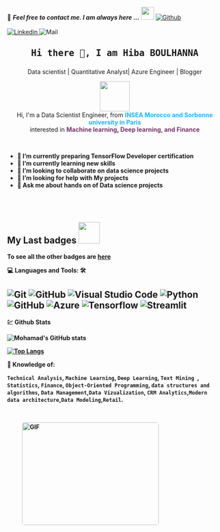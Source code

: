 <!--

## Complete list of github markdown emoji markup
https://gist.github.com/rxaviers/7360908

## technologies Icons 
https://simpleicons.org/

-->
📝 ***Feel free to contact me. I am always here ...*** <img src="https://media.giphy.com/media/WUlplcMpOCEmTGBtBW/giphy.gif" width="30">  [![Github](https://img.shields.io/github/followers/Ahmad-Sawalqeh?label=Follow%20Me&style=social)](https://github.com/HibaBoulhanna
)
<br>
<br>
[![Linkedin](https://img.shields.io/badge/LinkedIn-Hiba%20BOULHANNA-blue?logo=Linkedin&logoColor=blue&labelColor=black)
](https://www.linkedin.com/in/hibab-702745191/)
![Mail](https://img.shields.io/badge/Gmail-hiba.boulhanna@gmail.com-red?logo=Gmail&logoColor=&labelColor=black)




<h2 align='center'><samp><strong>Hi there 👋, I am Hiba BOULHANNA 
</strong></samp></h2>
<h3 align='center'><strong><a href="https://ahmad-sawalqeh.github.io/my_resume/" target="_blank"></a></strong></h3>
<p align='center'>Data scientist | Quantitative Analyst| Azure Engineer | Blogger </p>
<p align="center" >
    <img width="70" src="https://www.pikpng.com/pngl/b/523-5234445_tri-force-heroes-emoticons-icons-for-you-and.png"/> <br>
    Hi, I'm a Data Scientist Engineer, from <b><font color="#19B5FE">INSEA Morocco and Sorbonne university in Paris</font></b><br>
    interested in <b><font color="#763568">Machine learning</font>, <font color="#763568">Deep learning, and Finance</font></br></p>  
 <br>
 
 - 🔭 I’m currently preparing TensorFlow Developer certification
- 🌱 I’m currently learning new skills
- 👯 I’m looking to collaborate on data science projects
- 🤔 I’m looking for help with My projects
- 💬 Ask me about hands on of Data science projects
 <br>
 

<br />

<h2> My Last badges <img src = "https://media.giphy.com/media/3orifgYbnsq43eFsdO/giphy.gif" width="50"> </h2>


To see all the other badges are [here](https://www.credly.com/users/hiba-boulhanna/badges)


💻 **Languages and Tools:** 🛠️<br>

![Git](https://img.shields.io/badge/-Git-000000?style=flat&logo=git&logoColor=F05032&labelColor=ffffff)
![GitHub](https://img.shields.io/badge/-GitHub-000000?style=flat&logo=github&logoColor=000000&labelColor=ffffff)
![Visual Studio Code](https://img.shields.io/badge/-VSCode-000000?style=flat&logo=visual-studio-code&labelColor=007ACC)
![Python](https://badgen.net/pypi/python/black)
![GitHub](https://img.shields.io/badge/GitHub-100000?style=for-the-badge&logo=github&logoColor=white)
![Azure](https://img.shields.io/badge/Microsoft_Azure-0089D6?style=for-the-badge&logo=microsoft-azure&logoColor=white)
![Tensorflow](https://img.shields.io/badge/TensorFlow-FF6F00?style=for-the-badge&logo=tensorflow&logoColor=white)
![Streamlit](https://static.streamlit.io/badges/streamlit_badge_black_white.svg)
--------------------------------------------------------------------------
💹 Github Stats

![Mohamad's GitHub stats](https://github-readme-stats.vercel.app/api?username=HibaBoulhanna&show_icons=true&theme=radical)

[![Top Langs](https://github-readme-stats.vercel.app/api/top-langs/?username=HibaBoulhanna&theme=radical)](https://github.com/anuraghazra/github-readme-stats)












🧐 **Knowledge of:**<br>

`Technical Analysis`,  `Machine Learning`, `Deep Learning`, `Text Mining `, `Statistics`, `Finance`, `Object-Oriented Programming`, `data structures and algorithms`,
`Data Management`,`Data Vizualization`, `CRM Analytics`,`Modern data architecture`,`Data Modeling`,`Retail`.




</br>
<p style="display: flex; justify-contect: space-between;">
<img style="border-radius: 5px; margin: 0 0 5px 35px;" alt="GIF" width="320px" height="240px" src="https://miro.medium.com/max/875/1*Urc28sbnORGOW5oyohQ06g.gif" />
</p>
